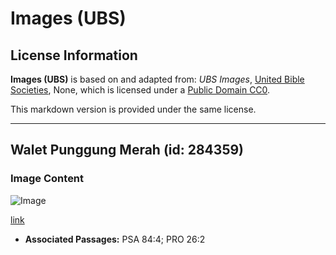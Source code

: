 # Images (UBS)

## License Information

**Images (UBS)** is based on and adapted from: _UBS Images_, [United Bible Societies](https://unitedbiblesocieties.org/), None, which is licensed under a [Public Domain CC0](https://creativecommons.org/public-domain/cc0/).

This markdown version is provided under the same license.



--------------------------------

## Walet Punggung Merah (id: 284359)

### Image Content

![Image](https://cdn.aquifer.bible/aquifer-content/resources/Media/WEB-0849_red-rumped_swallow.jpg)

[link](https://cdn.aquifer.bible/aquifer-content/resources/Media/WEB-0849_red-rumped_swallow.jpg)

* **Associated Passages:** PSA 84:4; PRO 26:2

